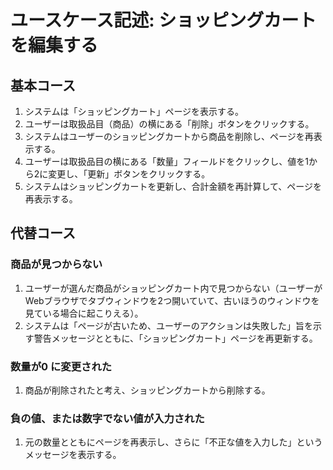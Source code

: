 # ユースケース記述: ショッピングカートを編集する

## 基本コース

1. システムは「ショッピングカート」ページを表示する。
1. ユーザーは取扱品目（商品）の横にある「削除」ボタンをクリックする。
1. システムはユーザーのショッピングカートから商品を削除し、ページを再表示する。
1. ユーザーは取扱品目の横にある「数量」フィールドをクリックし、値を1から2に変更し、「更新」ボタンをクリックする。
1. システムはショッピングカートを更新し、合計金額を再計算して、ページを再表示する。


## 代替コース

### 商品が見つからない

1. ユーザーが選んだ商品がショッピングカート内で見つからない（ユーザーがWebブラウザでタブウィンドウを2つ開いていて、古いほうのウィンドウを見ている場合に起こりえる）。
1. システムは「ページが古いため、ユーザーのアクションは失敗した」旨を示す警告メッセージとともに、「ショッピングカート」ページを再更新する。

### 数量が0 に変更された

1. 商品が削除されたと考え、ショッピングカートから削除する。

### 負の値、または数字でない値が入力された

1. 元の数量とともにページを再表示し、さらに「不正な値を入力した」というメッセージを表示する。
